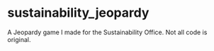 # sustainability_jeopardy
A Jeopardy game I made for the Sustainability Office. Not all code is original.
